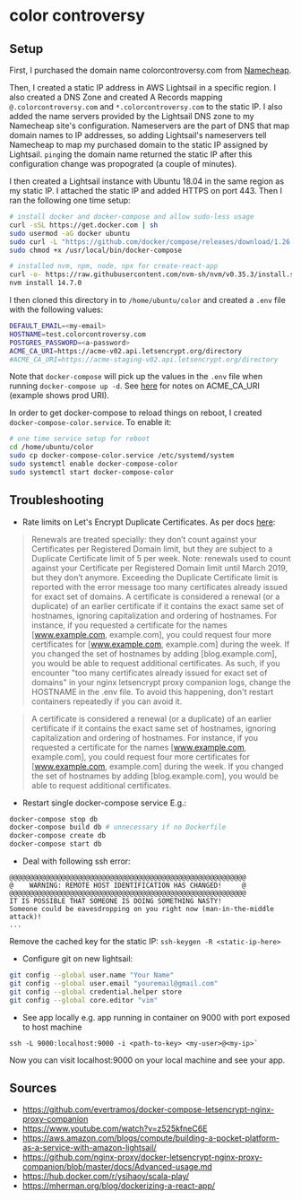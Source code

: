 # color controversy

## Setup
First, I purchased the domain name colorcontroversy.com from [Namecheap](namecheap.com).

Then, I created a static IP address in AWS Lightsail in a specific region. I also created a DNS Zone and created A Records mapping `@.colorcontroversy.com` and `*.colorcontroversy.com` to the static IP. I also added the name servers provided by the Lightsail DNS zone to my Namecheap site's configuration. Nameservers are the part of DNS that map domain names to IP addresses, so adding Lightsail's nameservers tell Namecheap to map my purchased domain to the static IP assigned by Lightsail. `ping`ing the domain name returned the static IP after this configuration change was propograted (a couple of minutes).

I then created a Lightsail instance with Ubuntu 18.04 in the same region as my static IP. I attached the static IP and added HTTPS on port 443. Then I ran the following one time setup:
```sh
# install docker and docker-compose and allow sudo-less usage
curl -sSL https://get.docker.com | sh
sudo usermod -aG docker ubuntu
sudo curl -L "https://github.com/docker/compose/releases/download/1.26.2/docker-compose-$(uname -s)-$(uname -m)" -o /usr/local/bin/docker-compose
sudo chmod +x /usr/local/bin/docker-compose

# installed nvm, npm, node, npx for create-react-app
curl -o- https://raw.githubusercontent.com/nvm-sh/nvm/v0.35.3/install.sh | bash
nvm install 14.7.0
```

I then cloned this directory in to `/home/ubuntu/color` and created a `.env` file with the following values:
```sh
DEFAULT_EMAIL=<my-email>
HOSTNAME=test.colorcontroversy.com
POSTGRES_PASSWORD=<a-password>
ACME_CA_URI=https://acme-v02.api.letsencrypt.org/directory
#ACME_CA_URI=https://acme-staging-v02.api.letsencrypt.org/directory
```
Note that `docker-compose` will pick up the values in the `.env` file when running `docker-compose up -d`. See [here](https://github.com/nginx-proxy/docker-letsencrypt-nginx-proxy-companion/blob/9806ba25871d26a3eadeecf3771afd3378f0b01a/docs/Container-configuration.md) for notes on ACME_CA_URI (example shows prod URI).

In order to get docker-compose to reload things on reboot, I created `docker-compose-color.service`. To enable it:
```sh
# one time service setup for reboot
cd /home/ubuntu/color
sudo cp docker-compose-color.service /etc/systemd/system
sudo systemctl enable docker-compose-color
sudo systemctl start docker-compose-color
```

## Troubleshooting
* Rate limits on Let's Encrypt Duplicate Certificates. As per docs [here](https://letsencrypt.org/docs/rate-limits/):
> Renewals are treated specially: they don’t count against your Certificates per Registered Domain limit, but they are subject to a Duplicate Certificate limit of 5 per week. Note: renewals used to count against your Certificate per Registered Domain limit until March 2019, but they don’t anymore. Exceeding the Duplicate Certificate limit is reported with the error message too many certificates already issued for exact set of domains.
> A certificate is considered a renewal (or a duplicate) of an earlier certificate if it contains the exact same set of hostnames, ignoring capitalization and ordering of hostnames. For instance, if you requested a certificate for the names [www.example.com, example.com], you could request four more certificates for [www.example.com, example.com] during the week. If you changed the set of hostnames by adding [blog.example.com], you would be able to request additional certificates.
As such, if you encounter "too many certificates already issued for exact set of domains" in your nginx letsencrypt proxy companion logs, change the HOSTNAME in the .env file. To avoid this happening, don't restart containers repeatedly if you can avoid it.

>A certificate is considered a renewal (or a duplicate) of an earlier certificate if it contains the exact same set of hostnames, ignoring capitalization and ordering of hostnames. For instance, if you requested a certificate for the names [www.example.com, example.com], you could request four more certificates for [www.example.com, example.com] during the week. If you changed the set of hostnames by adding [blog.example.com], you would be able to request additional certificates.
* Restart single docker-compose service
E.g.:
```sh
docker-compose stop db
docker-compose build db # unnecessary if no Dockerfile
docker-compose create db 
docker-compose start db 
```
* Deal with following ssh error:
```
@@@@@@@@@@@@@@@@@@@@@@@@@@@@@@@@@@@@@@@@@@@@@@@@@@@@@@@@@@@
@    WARNING: REMOTE HOST IDENTIFICATION HAS CHANGED!     @
@@@@@@@@@@@@@@@@@@@@@@@@@@@@@@@@@@@@@@@@@@@@@@@@@@@@@@@@@@@
IT IS POSSIBLE THAT SOMEONE IS DOING SOMETHING NASTY!
Someone could be eavesdropping on you right now (man-in-the-middle attack)!
...
```
Remove the cached key for the static IP:
`ssh-keygen -R <static-ip-here>`
* Configure git on new lightsail:
```bash
git config --global user.name "Your Name"
git config --global user.email "youremail@gmail.com"
git config --global credential.helper store
git config --global core.editor "vim"
```
* See app locally
e.g. app running in container on 9000 with port exposed to host machine
```
ssh -L 9000:localhost:9000 -i <path-to-key> <my-user>@<my-ip>`
```
Now you can visit localhost:9000 on your local machine and see your app.

## Sources
* https://github.com/evertramos/docker-compose-letsencrypt-nginx-proxy-companion
* https://www.youtube.com/watch?v=z525kfneC6E
* https://aws.amazon.com/blogs/compute/building-a-pocket-platform-as-a-service-with-amazon-lightsail/
* https://github.com/nginx-proxy/docker-letsencrypt-nginx-proxy-companion/blob/master/docs/Advanced-usage.md
* https://hub.docker.com/r/ysihaoy/scala-play/
* https://mherman.org/blog/dockerizing-a-react-app/
